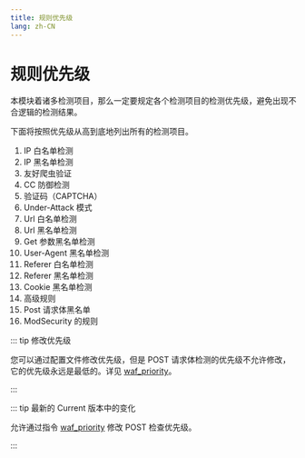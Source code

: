 ```yaml
---
title: 规则优先级
lang: zh-CN
---
```


# 规则优先级

本模块着诸多检测项目，那么一定要规定各个检测项目的检测优先级，避免出现不合逻辑的检测结果。

下面将按照优先级从高到底地列出所有的检测项目。

1. IP 白名单检测
2. IP 黑名单检测
3. 友好爬虫验证 <Badge text="仅限最新的 Current 版本" type="tip"/>
4. CC 防御检测
5. 验证码（CAPTCHA） <Badge text="仅限最新的 Current 版本" type="tip"/>
6. Under-Attack 模式
7. Url 白名单检测
8. Url 黑名单检测
9. Get 参数黑名单检测
10. User-Agent 黑名单检测
11. Referer 白名单检测
12. Referer 黑名单检测
13. Cookie 黑名单检测
14. 高级规则
15. Post 请求体黑名单
16. ModSecurity 的规则 <Badge text="仅限最新的 Current 版本" type="tip"/>


::: tip 修改优先级

您可以通过配置文件修改优先级，但是 POST 请求体检测的优先级不允许修改，它的优先级永远是最低的。详见 [waf_priority](directive.md#waf-priority)。

:::


::: tip 最新的 Current 版本中的变化

允许通过指令 [waf_priority](directive.md#waf-priority) 修改 POST 检查优先级。

:::
